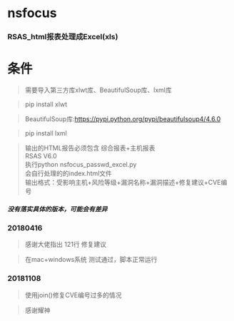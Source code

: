 # nsfocus

### RSAS_html报表处理成Excel(xls)

# 条件
> 需要导入第三方库xlwt库、BeautifulSoup库、lxml库

> pip install xlwt

> BeautifulSoup库:https://pypi.python.org/pypi/beautifulsoup4/4.6.0

> pip install lxml

> 输出的HTML报告必须包含 综合报表+主机报表
<br/>RSAS V6.0
<br/>执行python nsfocus_passwd_excel.py
<br/>会自行处理的的index.html文件
<br/>输出格式：受影响主机+风险等级+漏洞名称+漏洞描述+修复建议+CVE编号

##### 没有落实具体的版本，可能会有差异

### 20180416
> 感谢大佬指出 121行 修复建议

> 在mac+windows系统 测试通过，脚本正常运行
### 20181108
> 使用join()修复CVE编号过多的情况

> 感谢耀神

